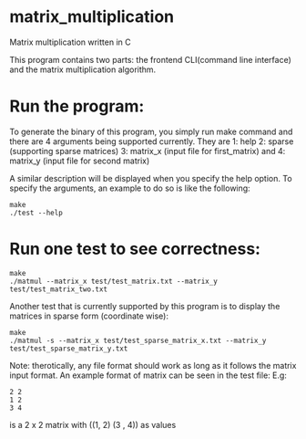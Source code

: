 # matrix_multiplication
Matrix multiplication written in C

This program contains two parts: the frontend CLI(command line interface) and the matrix multiplication algorithm.

# Run the program:
To generate the binary of this program, you simply run make command and there are 4 arguments being supported currently. They are 1: help 2: sparse (supporting sparse matrices) 3: matrix_x (input file for first_matrix) and 4: matrix_y (input file for second matrix)

A similar description will be displayed when you specify the help option. To specify the arguments, an example to do so is like the following:

```
make
./test --help
```

# Run one test to see correctness:
```
make
./matmul --matrix_x test/test_matrix.txt --matrix_y test/test_matrix_two.txt
```

Another test that is currently supported by this program is to display the
matrices in sparse form (coordinate wise):

```
make
./matmul -s --matrix_x test/test_sparse_matrix_x.txt --matrix_y test/test_sparse_matrix_y.txt
```

Note: therotically, any file format should work as long as it follows the matrix input format.
An example format of matrix can be seen in the test file:
E.g:

```
2 2
1 2
3 4
```

is a 2 x 2 matrix with ((1, 2) (3 , 4)) as values
